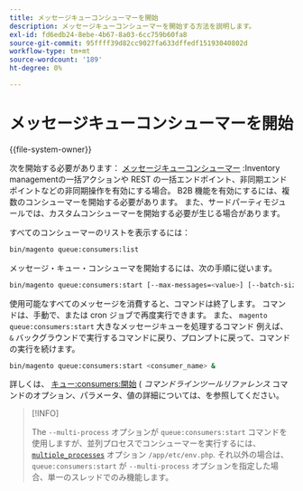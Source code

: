 ```yaml
---
title: メッセージキューコンシューマーを開始
description: メッセージキューコンシューマーを開始する方法を説明します。
exl-id: fd6edb24-8ebe-4b67-8a03-6cc759b60fa8
source-git-commit: 95ffff39d82cc9027fa633dffedf15193040802d
workflow-type: tm+mt
source-wordcount: '189'
ht-degree: 0%

---
```


# メッセージキューコンシューマーを開始

{{file-system-owner}}

次を開始する必要があります： [メッセージキューコンシューマー](../queues/consumers.md) :Inventory managementの一括アクションや REST の一括エンドポイント、非同期エンドポイントなどの非同期操作を有効にする場合。 B2B 機能を有効にするには、複数のコンシューマーを開始する必要があります。 また、サードパーティモジュールでは、カスタムコンシューマーを開始する必要が生じる場合があります。

すべてのコンシューマーのリストを表示するには：

```bash
bin/magento queue:consumers:list
```

メッセージ・キュー・コンシューマを開始するには、次の手順に従います。

```bash
bin/magento queue:consumers:start [--max-messages=<value>] [--batch-size=<value>] [--single-thread] [--area-code=<value>] [--multi-process=<value>] <consumer_name>
```

使用可能なすべてのメッセージを消費すると、コマンドは終了します。 コマンドは、手動で、または cron ジョブで再度実行できます。 また、 `magento queue:consumers:start` 大きなメッセージキューを処理するコマンド 例えば、 `&` バックグラウンドで実行するコマンドに戻り、プロンプトに戻って、コマンドの実行を続けます。

```bash
bin/magento queue:consumers:start <consumer_name> &
```

詳しくは、 [キュー:consumers:開始](https://devdocs.magento.com/guides/v2.4/reference/cli/magento-commerce.html#queueconsumersstart) ( _コマンドラインツールリファレンス_ コマンドのオプション、パラメータ、値の詳細については、を参照してください。

>[!INFO]
>
>The `--multi-process` オプションが `queue:consumers:start` コマンドを使用しますが、並列プロセスでコンシューマーを実行するには、 [`multiple_processes`](../queues/manage-message-queues.md#configuration) オプション `/app/etc/env.php`. それ以外の場合は、 `queue:consumers:start` が `--multi-process` オプションを指定した場合、単一のスレッドでのみ機能します。
